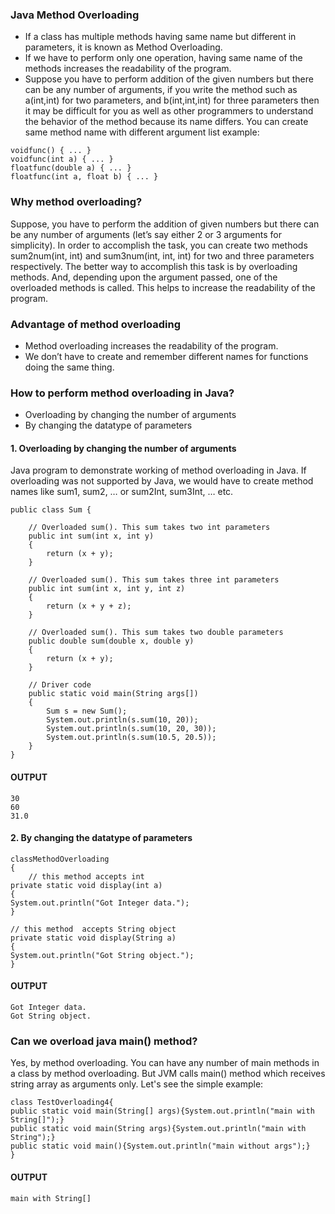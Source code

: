 ### Java Method Overloading

- If a class has multiple methods having same name but different in parameters, it is known as Method Overloading.
- If we have to perform only one operation, having same name of the methods increases the readability of the program.
- Suppose you have to perform addition of the given numbers but there can be any number of arguments, if you write the method such as a(int,int) for two parameters, and b(int,int,int) for three parameters then it may be difficult for you as well as other programmers to understand the behavior of the method because its name differs.
You can create same method name with different argument list example:

```
voidfunc() { ... }
voidfunc(int a) { ... }
floatfunc(double a) { ... }
floatfunc(int a, float b) { ... }

```
### Why method overloading?

Suppose, you have to perform the addition of given numbers but there can be any number of arguments (let’s say either 2 or 3 arguments for simplicity).
In order to accomplish the task, you can create two methods sum2num(int, int) and sum3num(int, int, int) for two and three parameters respectively. 
The better way to accomplish this task is by overloading methods. And, depending upon the argument passed, one of the overloaded methods is called. This helps to increase the readability of the program.

### Advantage of method overloading
- Method overloading increases the readability of the program.
- We don’t have to create and remember different names for functions doing the same thing.

### How to perform method overloading in Java?
-	Overloading by changing the number of arguments
-	By changing the datatype of parameters

#### 1. Overloading by changing the number of arguments
Java program to demonstrate working of method overloading in Java. If overloading was not supported by Java, we would have to create method names like sum1, sum2, … or sum2Int, sum3Int, … etc.


```
public class Sum {

	// Overloaded sum(). This sum takes two int parameters
	public int sum(int x, int y)
	{
		return (x + y);
	}

	// Overloaded sum(). This sum takes three int parameters
	public int sum(int x, int y, int z)
	{
		return (x + y + z);
	}

	// Overloaded sum(). This sum takes two double parameters
	public double sum(double x, double y)
	{
		return (x + y);
	}

	// Driver code
	public static void main(String args[])
	{
		Sum s = new Sum();
		System.out.println(s.sum(10, 20));
		System.out.println(s.sum(10, 20, 30));
		System.out.println(s.sum(10.5, 20.5));
	}
}
```

#### OUTPUT

```
30
60
31.0
```

#### 2.  By changing the datatype of parameters

```
classMethodOverloading 
{
    // this method accepts int
private static void display(int a)
{
System.out.println("Got Integer data.");
}

// this method  accepts String object
private static void display(String a)
{
System.out.println("Got String object.");
}

```

#### OUTPUT

```
Got Integer data.
Got String object.
```

### Can we overload java main() method?
Yes, by method overloading. You can have any number of main methods in a class by method overloading. But JVM calls main() method which receives string array as arguments only. Let's see the simple example:

```
class TestOverloading4{  
public static void main(String[] args){System.out.println("main with String[]");}  
public static void main(String args){System.out.println("main with String");}  
public static void main(){System.out.println("main without args");}  
}  
```
#### OUTPUT

```
main with String[]
```







